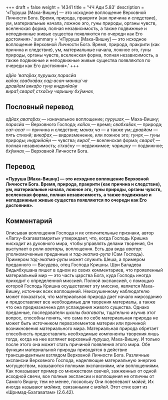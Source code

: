 +++
draft = false
weight = 14341
title = 'ЧЧ Ади 5.83'
description = '«Пуруша [Маха-Вишну] — это исходное воплощение Верховной Личности Бога. Время, природа, пракрити (как причина и следствие), ум, материальные начала, ложное эго, гуны природы, органы чувств, вселенская форма, полная независимость, а также подвижные и неподвижные живые существа появляются по очереди как Его достояния».'
summary = '«Пуруша [Маха-Вишну] — это исходное воплощение Верховной Личности Бога. Время, природа, пракрити (как причина и следствие), ум, материальные начала, ложное эго, гуны природы, органы чувств, вселенская форма, полная независимость, а также подвижные и неподвижные живые существа появляются по очереди как Его достояния».'
+++

_а̄дйо ’вата̄рах̣ пурушах̣ парасйа  
ка̄лах̣ свабха̄вах̣ сад-асан-манаш́ ча  
дравйам̇ вика̄ро гун̣а индрийа̄н̣и  
вира̄т̣ свара̄т̣ стха̄сну чаришн̣у бхӯмнах̣_

## Пословный перевод

_а̄дйах̣_ _авата̄рах̣_ — изначальное воплощение; _пурушах̣_ — Маха-Вишну; _парасйа_ — Верховного Господа; _ка̄лах̣_ — время; _свабха̄вах̣_ — природа; _сат_\-_асат_ — причина и следствие; _манах̣_ _ча_ — а также ум; _дравйам_ — пять стихий; _вика̄рах̣_ — видоизменение, или ложное эго; _гун̣ах̣_ — _гуны_ природы; _индрийа̄н̣и_ — чувства; _вира̄т̣_ — вселенская форма; _свара̄т̣_ — полная независимость; _стха̄сну_ — недвижимое; _чаришн̣у_ — подвижное; _бхӯмнах̣_ — Верховной Личности Бога.

## Перевод

**«Пуруша \[Маха-Вишну\] — это исходное воплощение Верховной Личности Бога. Время, природа, пракрити (как причина и следствие), ум, материальные начала, ложное эго, гуны природы, органы чувств, вселенская форма, полная независимость, а также подвижные и неподвижные живые существа появляются по очереди как Его достояния».**

## Комментарий

Описывая воплощения Господа и их отличительные признаки, автор «Лагху-бхагаватамриты» утверждает, что, когда Господь Кришна нисходит из духовного мира, чтобы управлять делами творения, Он выступает в роли _аватары,_ воплощения. Есть два вида _аватар:_ уполномоченные преданные и _тад-экатма-рупа_ (Сам Господь). Примером _тад-экатма-рупы_ может служить Шеша, а примером преданного — Васудева, отец Господа Кришны. Шри Баладева Видьябхушана пишет в одном из своих комментариев, что проявленный материальный мир — это часть царства Бога, куда Господь иногда приходит с определенной миссией. Полной экспансией, с помощью которой Господь Кришна осуществляет эту миссию, является Маха-Вишну, источник всех воплощений. Неискушенному наблюдателю может показаться, что материальная природа дает начало мирозданию и предоставляет все необходимые для творения материалы, а также что она предназначена для услаждения живого существа. Однако преданные, последователи школы _бхагаваты,_ тщательно изучив этот вопрос, способны понять, что сама по себе материальная природа не может быть источником первоэлементов материи или причиной возникновения материального мира. Материальная природа обретает способность предоставлять необходимые компоненты творения лишь тогда, когда на нее взглянет верховный _пуруша,_ Маха-Вишну. И только после этого она может стать причиной появления этого мира. Обе функции материальной природы приводятся в действие трансцендентным взглядом Верховной Личности Бога. Различные экспансии Верховного Господа, наделяющие материальную энергию могуществом, называются полными экспансиями, или воплощениями. Как показывает пример со множеством свечей, зажженных от одной исходной свечи, все полные экспансии и воплощения не отличны от Самого Вишну; тем не менее, поскольку Они повелевают _майей,_ Их иногда называют _майика,_ связанными с _майей._ Этот стих взят из «Шримад-Бхагаватам» (2.6.42).
